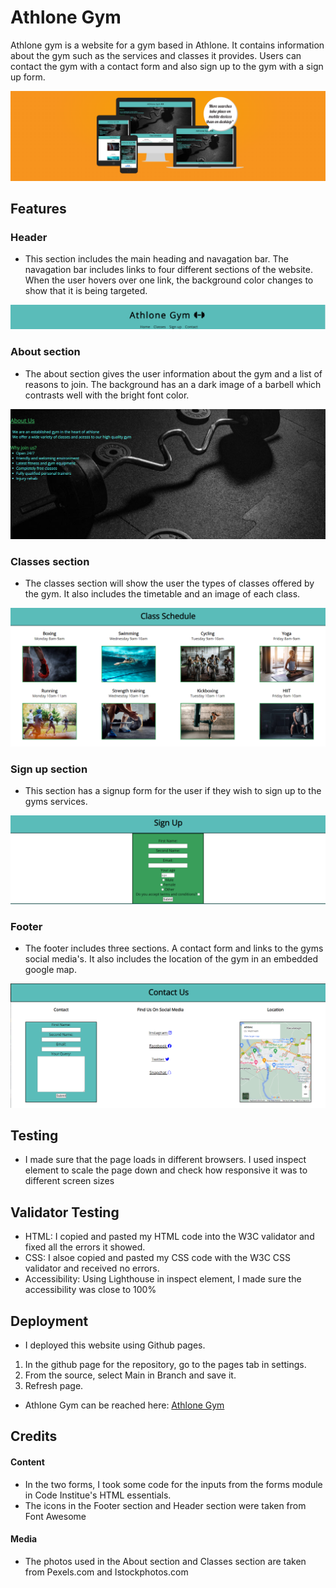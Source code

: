 # Athlone Gym

Athlone gym is a website for a gym based in Athlone.
It contains information about the gym such as the services and classes it provides. Users can contact the gym with a contact form and also sign up to the gym with a sign up form.

![Responsive Image](assets/images/response.jpg)

## Features



### Header

- This section includes the main heading and navagation bar. The navagation bar includes links to four different sections of the website. When the user hovers over one link, the background color changes to show that it is being targeted.

![Header Image](assets/images/header.jpg)


### About section

- The about section gives the user information about the gym and a list of reasons to join. The background has an a dark image of a barbell which contrasts well with the bright font color.

![About image](assets/images/about.jpg)


### Classes section

- The classes section will show the user the types of classes offered by the gym. It also includes the timetable and an image of each class.

![Classes image](assets/images/class.jpg)


### Sign up section

- This section has a signup form for the user if they wish to sign up to the gyms services.

![Sign up image](assets/images/sign.jpg)


### Footer

- The footer includes three sections. A contact form and links to the gyms social media's. It also includes the location of the gym in an embedded google map.

![Contact image](assets/images/contact.jpg)







## Testing

- I made sure that the page loads in different browsers. I used inspect element to scale the page down and check how responsive it was to different screen sizes

## Validator Testing

- HTML:
I copied and pasted my HTML code into the W3C validator and fixed all the errors it showed.
- CSS:
I alsoe copied and pasted my CSS code with the W3C CSS validator and received no errors.
- Accessibility: 
Using Lighthouse in inspect element, I made sure the accessibility was close to 100%

## Deployment

- I deployed this website using Github pages.
1. In the github page for the repository, go to the pages tab in settings.
2. From the source, select Main in Branch and save it.
3. Refresh page.

- Athlone Gym can be reached here: [Athlone Gym](https://thomas-longworth.github.io/PP1/)

## Credits

#### Content
- In the two forms, I took some code for the inputs from the forms module in Code Institue's HTML essentials.
- The icons in the Footer section and Header section were taken from Font Awesome

#### Media
- The photos used in the About section and Classes section are taken from Pexels.com and Istockphotos.com
